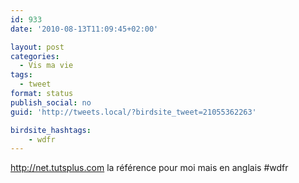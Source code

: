 ```yaml
---
id: 933
date: '2010-08-13T11:09:45+02:00'

layout: post
categories:
  - Vis ma vie
tags:
  - tweet
format: status
publish_social: no
guid: 'http://tweets.local/?birdsite_tweet=21055362263'

birdsite_hashtags:
    - wdfr
---
```


http://net.tutsplus.com la référence pour moi mais en anglais #wdfr